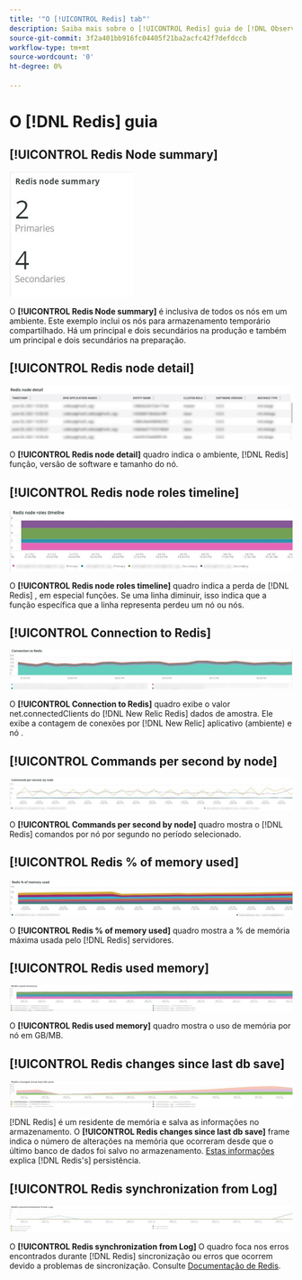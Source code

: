 ```yaml
---
title: '"O [!UICONTROL Redis] tab"'
description: Saiba mais sobre o [!UICONTROL Redis] guia de [!DNL Observation for Adobe Commerce].
source-git-commit: 3f2a401bb916fc04405f21ba2acfc42f7defdccb
workflow-type: tm+mt
source-wordcount: '0'
ht-degree: 0%

---
```


# O [!DNL Redis] guia

## [!UICONTROL Redis Node summary]

![Resumo do nó Redis](../../assets/tools/observation-for-adobe-commerce/redis-tab-1.jpg)

O **[!UICONTROL Redis Node summary]** é inclusiva de todos os nós em um ambiente. Este exemplo inclui os nós para armazenamento temporário compartilhado. Há um principal e dois secundários na produção e também um principal e dois secundários na preparação.

## [!UICONTROL Redis node detail]

![Detalhes do nó Redis](../../assets/tools/observation-for-adobe-commerce/redis-tab-2.jpg)

O **[!UICONTROL Redis node detail]** quadro indica o ambiente, [!DNL Redis] função, versão de software e tamanho do nó.

## [!UICONTROL Redis node roles timeline]

![Linha do tempo de funções do nó de Redis](../../assets/tools/observation-for-adobe-commerce/redis-tab-3.jpg)

O **[!UICONTROL Redis node roles timeline]** quadro indica a perda de [!DNL Redis] , em especial funções. Se uma linha diminuir, isso indica que a função específica que a linha representa perdeu um nó ou nós.

## [!UICONTROL Connection to Redis]

![Conexão com Redis](../../assets/tools/observation-for-adobe-commerce/redis-tab-4.jpg)

O **[!UICONTROL Connection to Redis]** quadro exibe o valor net.connectedClients do [!DNL New Relic Redis] dados de amostra. Ele exibe a contagem de conexões por [!DNL New Relic] aplicativo (ambiente) e nó .

## [!UICONTROL Commands per second by node]

![Comandos por segundo por nó](../../assets/tools/observation-for-adobe-commerce/redis-tab-5.jpg)

O **[!UICONTROL Commands per second by node]** quadro mostra o [!DNL Redis] comandos por nó por segundo no período selecionado.

## [!UICONTROL Redis % of memory used]

![Redis % da memória utilizada](../../assets/tools/observation-for-adobe-commerce/redis-tab-6.jpg)

O **[!UICONTROL Redis % of memory used]** quadro mostra a % de memória máxima usada pelo [!DNL Redis] servidores.

## [!UICONTROL Redis used memory]

![Redis memória usada](../../assets/tools/observation-for-adobe-commerce/redis-tab-7.jpg)

O **[!UICONTROL Redis used memory]** quadro mostra o uso de memória por nó em GB/MB.

## [!UICONTROL Redis changes since last db save]

![Redis alterações desde o último salvamento do db](../../assets/tools/observation-for-adobe-commerce/redis-tab-8.jpg)

[!DNL Redis] é um residente de memória e salva as informações no armazenamento. O **[!UICONTROL Redis changes since last db save]** frame indica o número de alterações na memória que ocorreram desde que o último banco de dados foi salvo no armazenamento. [Estas informações](https://redis.io/docs/manual/persistence/) explica [!DNL Redis's] persistência.

## [!UICONTROL Redis synchronization from Log]

![Redis sincronização do Log](../../assets/tools/observation-for-adobe-commerce/redis-tab-9.jpg)

O **[!UICONTROL Redis synchronization from Log]** O quadro foca nos erros encontrados durante [!DNL Redis] sincronização ou erros que ocorrem devido a problemas de sincronização. Consulte [Documentação de Redis](https://redis.io/docs/).
